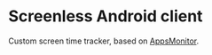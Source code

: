 # Screenless Android client

Custom screen time tracker, based on [AppsMonitor](https://github.com/zhaobao/AppsMonitor).

